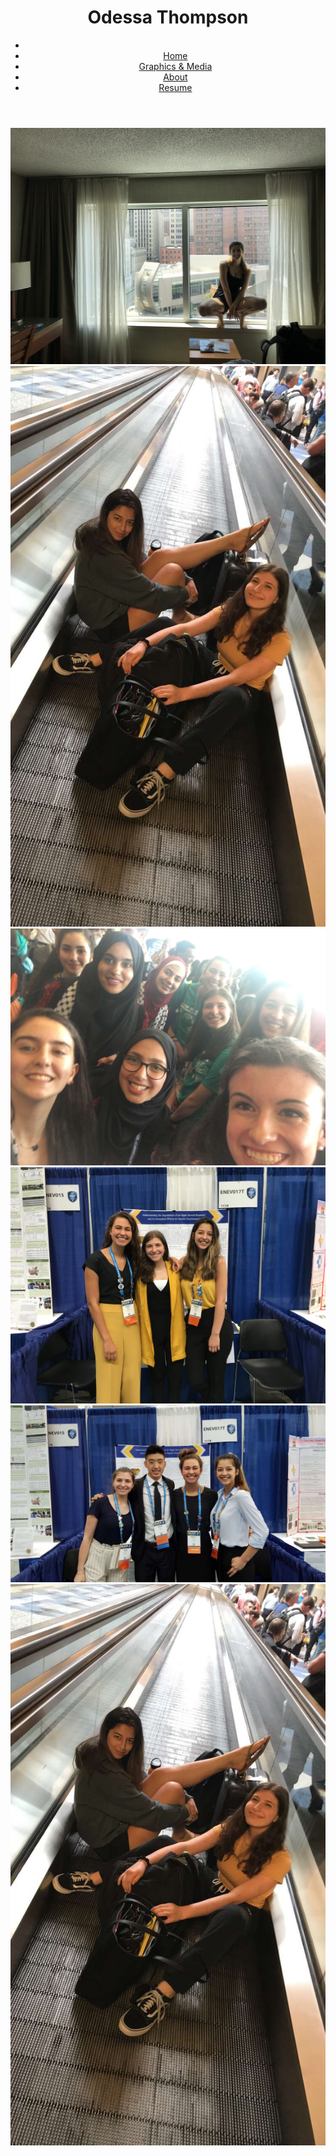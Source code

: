 <head>
	<title> Odessa Emmanuelle Thompson </title>
	<link href="https://fonts.googleapis.com/css?family=Montserrat:200,400" rel="stylesheet">	
	<link rel="stylesheet" type="text/css" href="main.css">
<head>
	
<header>
	<h1>Odessa Thompson</h1>
	<div class="navigation">	
		<nav>
			<ul>
				<li><a href="news.asp"></a></li>
				<li id="plswork"><a href="https://odessathompson.github.io/odessa/"> Home </a></li>
  				<li id="plswork"><a href="news.asp">Graphics & Media</a></li>
  				<li id="plswork"><a href="contact.asp">About</a></li>
  				<li id="plswork"><a href="about.asp">Resume</a></li>
			</ul>
		</nav>
	</div>

</header>

<body>
	<div class="row"> 
  <div class="column">
    <img src="images/window.JPG">
    <img src="images/airport.JPG">
    <img src="images/lots of people.JPG">
  </div>
  <div class="column">
    <img src="images/mustardday.JPG">
    <img src="images/w:david.jpg">
    <img src="images/airport.JPG">
  </div> 
	
</body>
